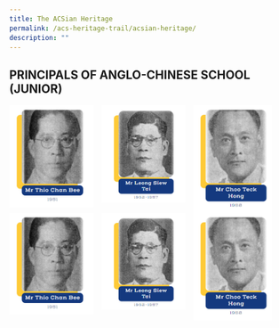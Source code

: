 ```yaml
---
title: The ACSian Heritage
permalink: /acs-heritage-trail/acsian-heritage/
description: ""
---
```

## PRINCIPALS OF ANGLO-CHINESE SCHOOL (JUNIOR)

<img align="left" style="width:30%;margin-right:15px;" src="/images/princi1.jpg">
<img align="left" style="width:30%;margin-right:15px;" src="/images/princi2.jpg">
<img align="left" style="width:28%;margin-right:15px;" src="/images/princi3.jpg">
<br clear="left">

<img align="left" style="width:30%;margin-right:15px;" src="/images/princi1.jpg">
<img align="left" style="width:30%;margin-right:15px;" src="/images/princi2.jpg">
<img align="left" style="width:28%;margin-right:15px;" src="/images/princi3.jpg">
<br clear="left">